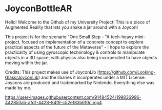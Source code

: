 # JoyconBottleAR
Hello! Welcome to the Github of my University Project! This is a piece of Augmented Reality that lets you shake a jar around with a Joycon!

This project is for the scenario "One Small Step – "A tech-heavy mini-project, focused on implementation of a concrete concept to explore practical aspects of the future of the Metaverse" - I hope to explore the practicality of using gyroscopic technnology & controls to manipulate objects in a 3D space, with physics also being incorperated to have objects moving within the jar.

Credits:
This project makes use of JoyconLib (https://github.com/Looking-Glass/JoyconLib) and the libaries it incorperates under a MIT License.
Joycons are produced and trademarked by Nintendo.
Everything else was made by me.

https://user-images.githubusercontent.com/91484524/199836996-442850ab-afd1-4428-84f9-c52ef83b6f0c.mp4
